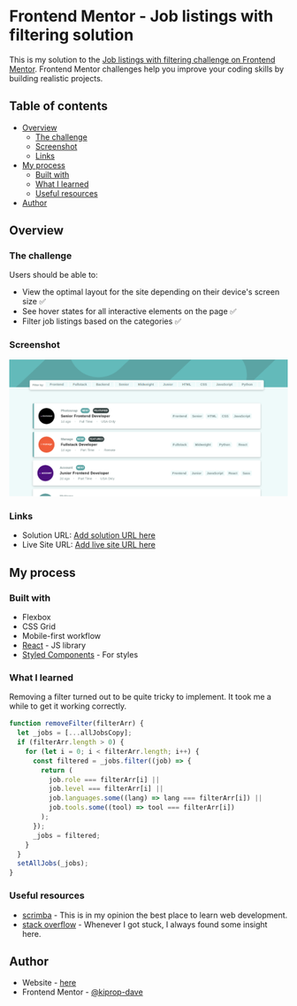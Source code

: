 # Frontend Mentor - Job listings with filtering solution

This is my solution to the [Job listings with filtering challenge on Frontend Mentor](https://www.frontendmentor.io/challenges/job-listings-with-filtering-ivstIPCt). Frontend Mentor challenges help you improve your coding skills by building realistic projects.

## Table of contents

- [Overview](#overview)
  - [The challenge](#the-challenge)
  - [Screenshot](#screenshot)
  - [Links](#links)
- [My process](#my-process)
  - [Built with](#built-with)
  - [What I learned](#what-i-learned)
  - [Useful resources](#useful-resources)
- [Author](#author)

## Overview

### The challenge

Users should be able to:

- View the optimal layout for the site depending on their device's screen size ✅
- See hover states for all interactive elements on the page ✅
- Filter job listings based on the categories ✅

### Screenshot

![](/public/job-listings.png)

### Links

- Solution URL: [Add solution URL here](https://your-solution-url.com)
- Live Site URL: [Add live site URL here](https://your-live-site-url.com)

## My process

### Built with

- Flexbox
- CSS Grid
- Mobile-first workflow
- [React](https://reactjs.org/) - JS library
- [Styled Components](https://styled-components.com/) - For styles

### What I learned

Removing a filter turned out to be quite tricky to implement. It took me a while to get it working correctly.

```js
function removeFilter(filterArr) {
  let _jobs = [...allJobsCopy];
  if (filterArr.length > 0) {
    for (let i = 0; i < filterArr.length; i++) {
      const filtered = _jobs.filter((job) => {
        return (
          job.role === filterArr[i] ||
          job.level === filterArr[i] ||
          job.languages.some((lang) => lang === filterArr[i]) ||
          job.tools.some((tool) => tool === filterArr[i])
        );
      });
      _jobs = filtered;
    }
  }
  setAllJobs(_jobs);
}
```

### Useful resources

- [scrimba](https://www.scrimba.com) - This is in my opinion the best place to learn web development.
- [stack overflow](https://stackoverflow.com/) - Whenever I got stuck, I always found some insight here.

## Author

- Website - [here](https://www.tanuikiprop.gq)
- Frontend Mentor - [@kiprop-dave](https://www.frontendmentor.io/profile/kiprop-dave)
